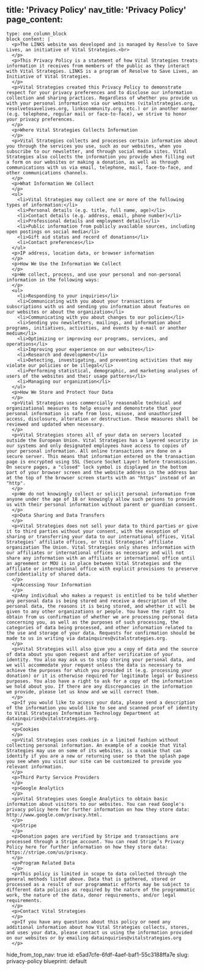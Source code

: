 title: 'Privacy Policy'
nav_title: 'Privacy Policy'
page_content:
  -
    type: one_column_block
    block_content: |
      <p>The LINKS website was developed and is managed by Resolve to Save Lives, an initiative of Vital Strategies.<br>
      </p>
      <p>This Privacy Policy is a statement of how Vital Strategies treats information it receives from members of the public as they interact with Vital Strategies. LINKS is a program of Resolve to Save Lives, an Initiative of Vital Strategies.
      </p>
      <p>Vital Strategies created this Privacy Policy to demonstrate respect for your privacy preferences and to disclose our information collection and sharing practices. Regardless of whether you provide us with your personal information via our websites (vitalstrategies.org, resolvetosavelives.org, linkscommunity.org, etc.) or in another manner (e.g. telephone, regular mail or face-to-face), we strive to honor your privacy preferences.
      </p>
      <p>Where Vital Strategies Collects Information
      </p>
      <p>Vital Strategies collects and processes certain information about you through the services you use, such as our websites, when you subscribe to our newsletter, and through social media sites. Vital Strategies also collects the information you provide when filling out a form on our websites or making a donation, as well as through communications with us via email, telephone, mail, face-to-face, and other communications channels.
      </p>
      <p>What Information We Collect
      </p>
      <ul>
      	<li>Vital Strategies may collect one or more of the following types of information:</li>
      	<li>Personal details (e.g. title, full name, age)</li>
      	<li>Contact details (e.g. address, email, phone number)</li>
      	<li>Professional details and employment details</li>
      	<li>Public information from publicly available sources, including open postings on social media</li>
      	<li>Gift aid status and record of donations</li>
      	<li>Contact preferences</li>
      </ul>
      <p>IP address, location data, or browser information
      </p>
      <p>How We Use the Information We Collect
      </p>
      <p>We collect, process, and use your personal and non-personal information in the following ways:
      </p>
      <ul>
      	<li>Responding to your inquiries</li>
      	<li>Communicating with you about your transactions or subscriptions with us and sending you information about features on our websites or about the organization</li>
      	<li>Communicating with you about changes to our policies</li>
      	<li>Sending you newsletters, mailings, and information about programs, initiatives, activities, and events by e-mail or another medium</li>
      	<li>Optimizing or improving our programs, services, and operations</li>
      	<li>Improving your experience on our websites</li>
      	<li>Research and development</li>
      	<li>Detecting, investigating, and preventing activities that may violate our policies or be illegal</li>
      	<li>Performing statistical, demographic, and marketing analyses of users of the websites and their usage patterns</li>
      	<li>Managing our organization</li>
      </ul>
      <p>How We Store and Protect Your Data
      </p>
      <p>Vital Strategies uses commercially reasonable technical and organizational measures to help ensure and demonstrate that your personal information is safe from loss, misuse, and unauthorized access, disclosure, alteration or destruction. These measures shall be reviewed and updated when necessary.
      </p>
      <p>Vital Strategies stores all of your data on servers located outside the European Union. Vital Strategies has a layered security in our systems and only designated employees have access to copies of your personal information. All online transactions are done on a secure server. This means that information entered on the transaction page is encrypted using SSL (Secure Socket Layer) before transmission. On secure pages, a "closed" lock symbol is displayed in the bottom part of your browser screen and the website address in the address bar at the top of the browser screen starts with an "https" instead of an "http".
      </p>
      <p>We do not knowingly collect or solicit personal information from anyone under the age of 18 or knowingly allow such persons to provide us with their personal information without parent or guardian consent.
      </p>
      <p>Data Sharing and Data Transfers
      </p>
      <p>Vital Strategies does not sell your data to third parties or give it to third parties without your consent, with the exception of sharing or transferring your data to our international offices, Vital Strategies’ affiliate offices, or Vital Strategies’ affiliate organization The Union. Vital Strategies only shares information with our affiliates or international offices as necessary and will not share any information with an affiliate or international office until an agreement or MOU is in place between Vital Strategies and the affiliate or international office with explicit provisions to preserve confidentiality of shared data.
      </p>
      <p>Accessing Your Information
      </p>
      <p>Any individual who makes a request is entitled to be told whether any personal data is being stored and receive a description of the personal data, the reasons it is being stored, and whether it will be given to any other organizations or people. You have the right to obtain from us confirmation of whether we are processing personal data concerning you, as well as the purposes of such processing, the categories of data being processed, and other information related to the use and storage of your data. Requests for confirmation should be made to us in writing via datainquires@vitalstrategies.org.
      </p>
      <p>Vital Strategies will also give you a copy of data and the source of data about you upon request and after verification of your identity. You also may ask us to stop storing your personal data, and we will accommodate your request unless the data is necessary to achieve the purposes for which you provided it (e.g. processing your donation) or it is otherwise required for legitimate legal or business purposes. You also have a right to ask for a copy of the information we hold about you. If there are any discrepancies in the information we provide, please let us know and we will correct them.
      </p>
      <p>If you would like to access your data, please send a description of the information you would like to see and scanned proof of identity to Vital Strategies Information Technology Department at datainquiries@vitalstrategies.org.
      </p>
      <p>Cookies
      </p>
      <p>Vital Strategies uses cookies in a limited fashion without collecting personal information. An example of a cookie that Vital Strategies may use on some of its websites, is a cookie that can identify if you are a new or returning user so that the splash page you see when you visit our site can be customized to provide you relevant information.
      </p>
      <p>Third Party Service Providers
      </p>
      <p>Google Analytics
      </p>
      <p>Vital Strategies uses Google Analytics to obtain basic information about visitors to our websites. You can read Google's privacy policy here for further information on how they store data: http://www.google.com/privacy.html.
      </p>
      <p>Stripe
      </p>
      <p>Donation pages are verified by Stripe and transactions are processed through a Stripe account. You can read Stripe’s Privacy Policy here for further information on how they store data: https://stripe.com/us/privacy.
      </p>
      <p>Program Related Data
      </p>
      <p>This policy is limited in scope to data collected through the general methods listed above. Data that is gathered, stored or processed as a result of our programmatic efforts may be subject to different data policies as required by the nature of the programmatic work, the nature of the data, donor requirements, and/or legal requirements.
      </p>
      <p>Contact Vital Strategies
      </p>
      <p>If you have any questions about this policy or need any additional information about how Vital Strategies collects, stores, and uses your data, please contact us using the information provided on our websites or by emailing datainquiries@vitalstrategies.org
      </p>
hide_from_top_nav: true
id: e5ad7cfe-6fdf-4aef-baf1-55c3188ffa7e
slug: privacy-policy
blueprint: default
